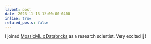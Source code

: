```yaml
---
layout: post
date: 2023-11-13 12:00:00-0400
inline: true
related_posts: false
---
```


I joined [MosaicML x Databricks](https://www.mosaicml.com/) as a research scientist. Very excited 🤩! 
